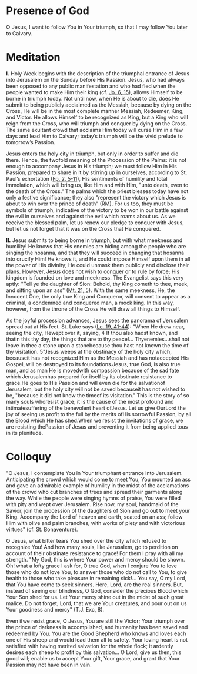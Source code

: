 # Presence of God

O Jesus, I want to follow You in Your triumph, so that I may follow You later to Calvary.

# Meditation

**I.** Holy Week begins with the description of the triumphal entrance of Jesus into Jerusalem on the Sunday before His Passion. Jesus, who had always been opposed to any public manifestation and who had fled when the people wanted to make Him their king (cf. [Jo. 6, 15](https://vulgata.online/bible/Jo.6?ed=DR2&vfn=DR2.Jo.6.15:vs)), allows Himself to be borne in triumph today. Not until now, when He is about to die, does He submit to being publicly acclaimed as the Messiah, because by dying on the Cross, He will be in the most complete manner Messiah, Redeemer, King, and Victor. He allows Himself to be recognized as King, but a King who will reign from the Cross, who will triumph and conquer by dying on the Cross. The same exultant crowd that acclaims Him today will curse Him in a few days and lead Him to Calvary; today’s triumph will be the vivid prelude to tomorrow’s Passion.

Jesus enters the holy city in triumph, but only in order to suffer and die there. Hence, the twofold meaning of the Procession of the Palms: it is not enough to accompany Jesus in His triumph; we must follow Him in His Passion, prepared to share in it by stirring up in ourselves, according to St. Paul’s exhortation ([Fp. 2, 5-11](https://vulgata.online/bible/Fp.2?ed=DR2&vfn=DR2.Fp.2.5-11:vs)), His sentiments of humility and total immolation, which will bring us, like Him and with Him, "unto death, even to the death of the Cross." The palms which the priest blesses today have not only a festive significance; they also "represent the victory which Jesus is about to win over the prince of death" (RM). For us too, they must be symbols of triumph, indicative of the victory to be won in our battle against the evil in ourselves and against the evil which roams about us. As we receive the blessed palm, let us renew our pledge to conquer with Jesus, but let us not forget that it was on the Cross that He conquered.

**II.** Jesus submits to being borne in triumph, but with what meekness and humility! He knows that His enemies are hiding among the people who are singing the hosanna, and that they will succeed in changing that hosanna into crucify Him! He knows it, and He could impose Himself upon them in all the power of His divinity; He could unmask them publicly and disclose their plans. However, Jesus does not wish to conquer or to rule by force; His kingdom is founded on love and meekness. The Evangelist says this very aptly: "Tell ye the daughter of Sion: Behold, thy King cometh to thee, meek, and sitting upon an ass" ([Mt. 21, 5](https://vulgata.online/bible/Mt.21?ed=DR2&vfn=DR2.Mt.21.5:vs)). With the same meekness, He, the Innocent One, the only true King and Conqueror, will consent to appear as a criminal, a condemned and conquered man, a mock king. In this way, however, from the throne of the Cross He will draw all things to Himself.

As the joyful procession advances, Jesus sees the panorama of Jerusalem spread out at His feet. St. Luke says ([Lc. 19, 41-44](https://vulgata.online/bible/Lc.19?ed=DR2&vfn=DR2.Lc.19.41-44:vs)): "When He drew near, seeing the city, Hewept over it, saying, 4 If thou also hadst known, and thatin this thy day, the things that are to thy peace!... Thyenemies...shall not leave in thee a stone upon a stonebecause thou hast not known the time of thy visitation. 5"Jesus weeps at the obstinacy of the holy city which, becauseit has not recognized Him as the Messiah and has notaccepted His Gospel, will be destroyed to its foundations.Jesus, true God, is also true man, and as man He is movedwith compassion because of the sad fate which Jerusalemhas prepared for itself by its obstinate resistance to grace.He goes to His Passion and will even die for the salvationof Jerusalem, but the holy city will not be saved becauseit has not wished to be, "because it did not know the timeof its visitation." This is the story of so many souls whoresist grace; it is the cause of the most profound and intimatesuffering of the benevolent heart ofJesus. Let us give OurLord the joy of seeing us profit to the full by the merits ofHis sorrowful Passion, by all the Blood which He has shed.When we resist the invitations of grace, we are resisting thePassion of Jesus and preventing it from being applied tous in its plenitude.

# Colloquy

"O Jesus, I contemplate You in Your triumphant entrance into Jerusalem. Anticipating the crowd which would come to meet You, You mounted an ass and gave an admirable example of humility in the midst of the acclamations of the crowd who cut branches of trees and spread their garments along the way. While the people were singing hymns of praise, You were filled with pity and wept over Jerusalem. Rise now, my soul, handmaid of the Savior, join the procession of the daughters of Sion and go out to meet your King. Accompany the Lord of heaven and earth, seated on an ass; follow Him with olive and palm branches, with works of piety and with victorious virtues" (cf. St. Bonaventure).

O Jesus, what bitter tears You shed over the city which refused to recognize You! And how many souls, like Jerusalem, go to perdition on account of their obstinate resistance to grace! For them I pray with all my strength. "My God, this is where Your power and mercy should be shown. Oh! what a lofty grace I ask for, O true God, when I conjure You to love those who do not love You, to answer those who do not call to You, to give health to those who take pleasure in remaining sick!... You say, O my Lord, that You have come to seek sinners. Here, Lord, are the real sinners. But, instead of seeing our blindness, O God, consider the precious Blood which Your Son shed for us. Let Your mercy shine out in the midst of such great malice. Do not forget, Lord, that we are Your creatures, and pour out on us Your goodness and mercy" (T.J. Exc, 8).

Even ifwe resist grace, O Jesus, You are still the Victor; Your triumph over the prince of darkness is accomplished, and humanity has been saved and redeemed by You. You are the Good Shepherd who knows and loves each one of His sheep and would lead them all to safety. Your loving heart is not satisfied with having merited salvation for the whole flock; it ardently desires each sheep to profit by this salvation... O Lord, give us then, this good will; enable us to accept Your gift, Your grace, and grant that Your Passion may not have been in vain.
